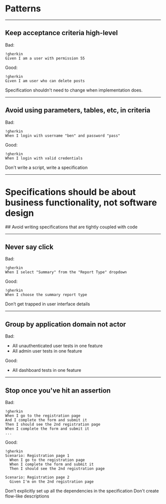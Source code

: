 # Patterns

---

## Keep acceptance criteria high-level

Bad:

    !gherkin
    Given I am a user with permission 55

Good:

    !gherkin
    Given I am user who can delete posts

Specification shouldn't need to change when implementation does.

---

## Avoid using parameters, tables, etc, in criteria

Bad:

    !gherkin
    When I login with username "ben" and password "pass"

Good:

    !gherkin
    When I login with valid credentials


Don't write a script, write a specification

---

# Specifications should be about business functionality, not software design

## Avoid writing specifications that are tightly coupled with code

---

## Never say click

Bad:

    !gherkin
    When I select "Summary" from the "Report Type" dropdown

Good:

    !gherkin
    When I choose the summary report type

Don’t get trapped in user interface details

---

## Group by application domain not actor

Bad:

- All unauthenticated user tests in one feature
- All admin user tests in one feature

Good:

- All dashboard tests in one feature

---

## Stop once you've hit an assertion

Bad:


    !gherkin
    When I go to the registration page
    And I complete the form and submit it
    Then I should see the 2nd registration page
    When I complete the form and submit it
    ...

Good:

    !gherkin
    Scenario: Registration page 1
      When I go to the registration page
      When I complete the form and submit it
      Then I should see the 2nd registration page

    Scenario: Registration page 2
      Given I'm on the 2nd registration page

Don’t explicitly set up all the dependencies in the specification
Don't create flow-like descriptions